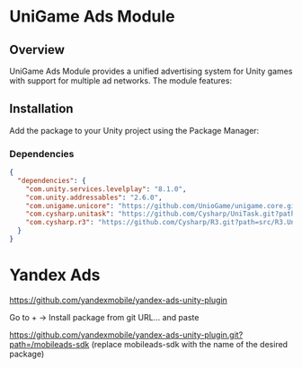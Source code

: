 # UniGame Ads Module

## Overview

UniGame Ads Module provides a unified advertising system for Unity games with support for multiple ad networks. The module features:


## Installation

Add the package to your Unity project using the Package Manager:

### Dependencies

```json
{
  "dependencies": {
    "com.unity.services.levelplay": "8.1.0",
    "com.unity.addressables": "2.6.0",
    "com.unigame.unicore": "https://github.com/UnioGame/unigame.core.git",
    "com.cysharp.unitask": "https://github.com/Cysharp/UniTask.git?path=src/UniTask/Assets/Plugins/UniTask",
    "com.cysharp.r3": "https://github.com/Cysharp/R3.git?path=src/R3.Unity/Assets/R3.Unity"
  }
}
```
# Yandex Ads

https://github.com/yandexmobile/yandex-ads-unity-plugin

Go to + -> Install package from git URL... and paste 

https://github.com/yandexmobile/yandex-ads-unity-plugin.git?path=/mobileads-sdk (replace mobileads-sdk with the name of the desired package)
